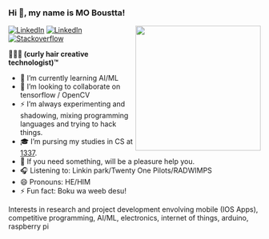 ### Hi 👋, my name is MO Boustta! 


<img align="right" width="250" src="https://raw.githubusercontent.com/ezefranca/ezefranca/master/octocat2.png"/>
</div>
<a href="https://twitter.com/boustta_mo" target="_blank"><img src="https://img.shields.io/badge/Twitter-%230077B5.svg?&style=flat-square&logo=twitter&logoColor=white" alt="LinkedIn"></a>
<a href="https://www.linkedin.com/in/mohammad-boustta-68b2a4191/" target="_blank"><img src="https://img.shields.io/badge/LinkedIn-%230077B5.svg?&style=flat-square&logo=linkedin&logoColor=white" alt="LinkedIn"></a>
<a href="https://stackoverflow.com/users/11226041" target="_blank"><img src="https://img.shields.io/badge/-Stackoverflow-4CA143?style=flat-square&logo=Stackoverflow&logoColor=white" alt="Stackoverflow"></a>
</div>

<b> 👨🏻‍🦱 (curly hair creative technologist)™ </b>

- 🌱 I’m currently learning AI/ML 
- 👯 I’m looking to collaborate on tensorflow / OpenCV
- ⚡️  I’m always experimenting and shadowing, mixing programming languages and trying to hack things.
- 🎓 I’m pursing my studies in CS at [1337](https://1337.ma).
- 💬 If you need something, will be a pleasure help you.
- 🎧 Listening to: Linkin park/Twenty One Pilots/RADWIMPS 
- 😄 Pronouns: HE/HIM
- ⚡ Fun fact: Boku wa weeb desu!

Interests in research and project development envolving mobile (IOS Apps), competitive programming, AI/ML, electronics, internet of things, arduino, raspberry pi

